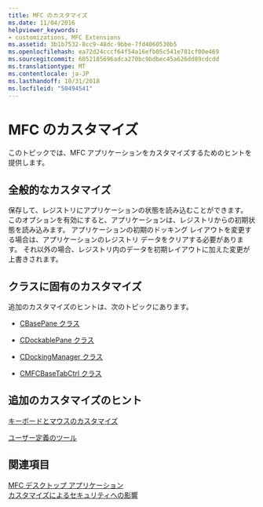 ```yaml
---
title: MFC のカスタマイズ
ms.date: 11/04/2016
helpviewer_keywords:
- customizations, MFC Extensions
ms.assetid: 3b1b7532-8cc9-48dc-9bbe-7fd4060530b5
ms.openlocfilehash: ea72d24cccf64f54a16efb05c541e781cf00e469
ms.sourcegitcommit: 6052185696adca270bc9bdbec45a626dd89cdcdd
ms.translationtype: MT
ms.contentlocale: ja-JP
ms.lasthandoff: 10/31/2018
ms.locfileid: "50494541"
---
```

# <a name="customization-for-mfc"></a>MFC のカスタマイズ

このトピックでは、MFC アプリケーションをカスタマイズするためのヒントを提供します。

## <a name="general-customizations"></a>全般的なカスタマイズ

保存して、レジストリにアプリケーションの状態を読み込むことができます。 このオプションを有効にすると、アプリケーションは、レジストリからの初期状態を読み込みます。 アプリケーションの初期のドッキング レイアウトを変更する場合は、アプリケーションのレジストリ データをクリアする必要があります。 それ以外の場合、レジストリ内のデータを初期レイアウトに加えた変更が上書きされます。

## <a name="class-specific-customizations"></a>クラスに固有のカスタマイズ

追加のカスタマイズのヒントは、次のトピックにあります。

- [CBasePane クラス](../mfc/reference/cbasepane-class.md)

- [CDockablePane クラス](../mfc/reference/cdockablepane-class.md)

- [CDockingManager クラス](../mfc/reference/cdockingmanager-class.md)

- [CMFCBaseTabCtrl クラス](../mfc/reference/cmfcbasetabctrl-class.md)

## <a name="additional-customization-tips"></a>追加のカスタマイズのヒント

[キーボードとマウスのカスタマイズ](../mfc/keyboard-and-mouse-customization.md)

[ユーザー定義のツール](../mfc/user-defined-tools.md)

## <a name="see-also"></a>関連項目

[MFC デスクトップ アプリケーション](../mfc/mfc-desktop-applications.md)<br/>
[カスタマイズによるセキュリティへの影響](../mfc/security-implications-of-customization.md)

